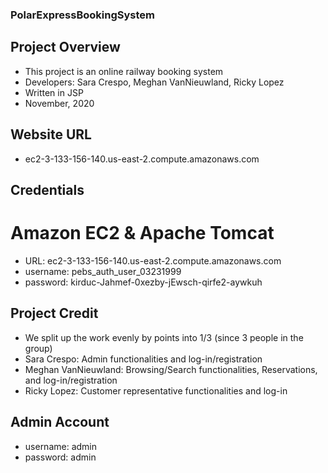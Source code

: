 ### PolarExpressBookingSystem

## Project Overview
* This project is an online railway booking system
* Developers: Sara Crespo, Meghan VanNieuwland, Ricky Lopez
* Written in JSP
* November, 2020

## Website URL
* ec2-3-133-156-140.us-east-2.compute.amazonaws.com

## Credentials
# Amazon EC2 & Apache Tomcat
* URL: ec2-3-133-156-140.us-east-2.compute.amazonaws.com
* username: pebs_auth_user_03231999 
* password: kirduc-Jahmef-0xezby-jEwsch-qirfe2-aywkuh

## Project Credit
* We split up the work evenly by points into 1/3 (since 3 people in the group)
* Sara Crespo: Admin functionalities and log-in/registration
* Meghan VanNieuwland: Browsing/Search functionalities, Reservations, and log-in/registration
* Ricky Lopez: Customer representative functionalities and log-in

## Admin Account
* username: admin
* password: admin
